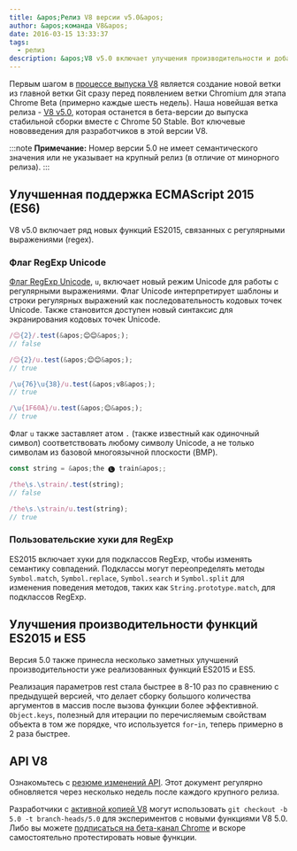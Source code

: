 ```yaml
---
title: &apos;Релиз V8 версии v5.0&apos;
author: &apos;команда V8&apos;
date: 2016-03-15 13:33:37
tags:
  - релиз
description: &apos;V8 v5.0 включает улучшения производительности и добавляет поддержку нескольких новых функций языка ES2015.&apos;
---
```

Первым шагом в [процессе выпуска V8](/docs/release-process) является создание новой ветки из главной ветки Git сразу перед появлением ветки Chromium для этапа Chrome Beta (примерно каждые шесть недель). Наша новейшая ветка релиза - [V8 v5.0](https://chromium.googlesource.com/v8/v8.git/+log/branch-heads/5.0), которая останется в бета-версии до выпуска стабильной сборки вместе с Chrome 50 Stable. Вот ключевые нововведения для разработчиков в этой версии V8.

<!--truncate-->
:::note
**Примечание:** Номер версии 5.0 не имеет семантического значения или не указывает на крупный релиз (в отличие от минорного релиза).
:::

## Улучшенная поддержка ECMAScript 2015 (ES6)

V8 v5.0 включает ряд новых функций ES2015, связанных с регулярными выражениями (regex).

### Флаг RegExp Unicode

[Флаг RegExp Unicode](https://developer.mozilla.org/en-US/docs/Web/JavaScript/Reference/Global_Objects/RegExp#Parameters), `u`, включает новый режим Unicode для работы с регулярными выражениями. Флаг Unicode интерпретирует шаблоны и строки регулярных выражений как последовательность кодовых точек Unicode. Также становится доступен новый синтаксис для экранирования кодовых точек Unicode.

```js
/😊{2}/.test(&apos;😊😊&apos;);
// false

/😊{2}/u.test(&apos;😊😊&apos;);
// true

/\u{76}\u{38}/u.test(&apos;v8&apos;);
// true

/\u{1F60A}/u.test(&apos;😊&apos;);
// true
```

Флаг `u` также заставляет атом `.` (также известный как одиночный символ) соответствовать любому символу Unicode, а не только символам из базовой многоязычной плоскости (BMP).

```js
const string = &apos;the 🅛 train&apos;;

/the\s.\strain/.test(string);
// false

/the\s.\strain/u.test(string);
// true
```

### Пользовательские хуки для RegExp

ES2015 включает хуки для подклассов RegExp, чтобы изменять семантику совпадений. Подклассы могут переопределять методы `Symbol.match`, `Symbol.replace`, `Symbol.search` и `Symbol.split` для изменения поведения методов, таких как `String.prototype.match`, для подклассов RegExp.

## Улучшения производительности функций ES2015 и ES5

Версия 5.0 также принесла несколько заметных улучшений производительности уже реализованных функций ES2015 и ES5.

Реализация параметров rest стала быстрее в 8-10 раз по сравнению с предыдущей версией, что делает сборку большого количества аргументов в массив после вызова функции более эффективной. `Object.keys`, полезный для итерации по перечисляемым свойствам объекта в том же порядке, что используется `for`-`in`, теперь примерно в 2 раза быстрее.

## API V8

Ознакомьтесь с [резюме изменений API](https://docs.google.com/document/d/1g8JFi8T_oAE_7uAri7Njtig7fKaPDfotU6huOa1alds/edit). Этот документ регулярно обновляется через несколько недель после каждого крупного релиза.

Разработчики с [активной копией V8](https://v8.dev/docs/source-code#using-git) могут использовать `git checkout -b 5.0 -t branch-heads/5.0` для экспериментов с новыми функциями V8 5.0. Либо вы можете [подписаться на бета-канал Chrome](https://www.google.com/chrome/browser/beta.html) и вскоре самостоятельно протестировать новые функции.
